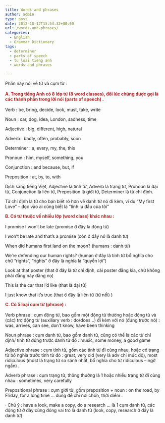 ```yaml
---
title: Words and phrases
author: admin
type: post
date: 2012-10-12T15:54:32+00:00
url: /words-and-phrases/
categories:
  - English
  - Grammar Dictionary
tags:
  - determiner
  - parts of speech
  - tu loai tieng anh
  - words and phrases

---
```

Phần này nói về từ và cụm từ :  
<span style="color: #b22222;"><br /> <strong>A. Trong tiếng Anh có 8 lớp từ (8 word classes), đôi lúc chúng được gọi là các thành phần trong lời nói (parts of speech) .<br /> </strong></span>  
Verb : be, bring, decide, look, must, take, write

Noun : car, dog, idea, London, sadness, time

Adjective : big, different, high, natural

Adverb : badly, often, probably, soon

Determiner : a, every, my, the, this

Pronoun : him, myself, something, you

Conjunction : and because, but, if

Preposition : at, by, to, with

Dịch sang tiếng Việt, Adjective là tính từ, Adverb là trạng từ, Pronoun là đại từ, Conjunction là liên từ, Preposition là giới từ, Determiner là từ chỉ định.

Từ chỉ định là từ cho bạn biết rõ hơn về danh từ nó đi kèm, ví dụ “My first Love” – đọc vào ai cũng biết là “tình iu đầu của tôi”

<span style="color: #a52a2a;"><strong>B. Có từ thuộc về nhiều lớp (word class) khác nhau :<br /> </strong></span>  
I promise I won’t be late (promise ở đây là động từ)

I won’t be late and that’s a promise (còn ở đây nó là danh từ)

When did humans first land on the moon? (humans : danh từ)

We’re defending our human rights? (human ở đây là tính từ bổ nghĩa cho chữ “rights”, “rights” ở đây là nghĩa là “quyền lợi”)

Look at that poster (that ở đây là từ chỉ định, cái poster đằng kia, chứ không phải đằng này đằng nọ)

This is the car that I’d like (that là đại từ)

I just know that it’s true (that ở đây là liên từ (từ nối) )

<span style="color: #a52a2a;"><strong>C. Có 5 loại cụm từ (phrase) :<br /> </strong></span>  
Verb phrase : cụm động từ, bao gồm một động từ thường hoặc động từ và (các) trợ động từ (auxiliary verb : do/does ..) đi kèm với nó (đứng trước nó) : was, arrives, can see, don’t know, have been thinking

Noun phrase : cụm danh từ, bao gồm danh từ, cũng có thể là các từ chỉ định/ tính từ đứng trước danh từ đó : music, some money, a good game

Adjective phrase : cụm tính từ, gồm các tính từ đi cùng nhau, hoặc có trạng từ bổ nghĩa trước tính từ đó : great, very old (very là adv chỉ mức độ), most ridiculous (most là trạng từ so sánh nhất, bổ nghĩa cho từ ridiculous – ngớ ngẩn) .

Adverb phrase : cụm trạng từ, thông thường là 1 hoặc nhiều trạng từ đi cùng nhau : sometimes, very carefully

Prepositional phrase : cụm giới từ, gồm preposition + noun : on the road, by Friday, for a long time … dùng để chỉ nơi chốn, thời điểm .

· Chú ý : have a look, make a copy, do a research … là 1 cụm danh từ, các động từ ở đây cũng đóng vai trò là danh từ (look, copy, research ở đây là danh từ)
